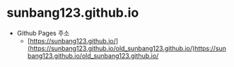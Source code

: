 # sunbang123.github.io

- Github Pages 주소
    - [https://sunbang123.github.io/](https://sunbang123.github.io/old_sunbang123.github.io/)https://sunbang123.github.io/old_sunbang123.github.io/
